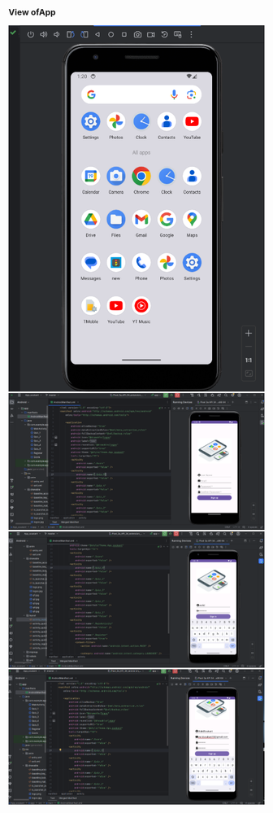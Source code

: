 <h3>View ofApp</h3>
<img src="Screens/App_New.png">
<img src="Screens/interface de app.png">
<img src="Screens/login.png">
<img src="Screens/register d'authentification.png">
